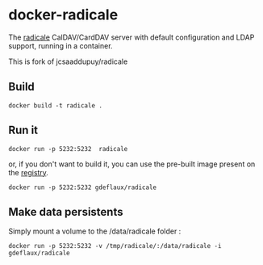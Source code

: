docker-radicale
===============

The [radicale](http//radicale.org/) CalDAV/CardDAV server with default configuration and LDAP support, running in a container.

This is fork of jcsaaddupuy/radicale

Build
------

```
docker build -t radicale .
```

Run it
------

```
docker run -p 5232:5232  radicale
```

or, if you don't want to build it, you can use the pre-built image present on the [registry](https://registry.hub.docker.com/u/gdeflaux/radicale/).

```
docker run -p 5232:5232 gdeflaux/radicale
```


Make data persistents
---------------------

Simply mount a volume to the /data/radicale folder :

```
docker run -p 5232:5232 -v /tmp/radicale/:/data/radicale -i gdeflaux/radicale
```
